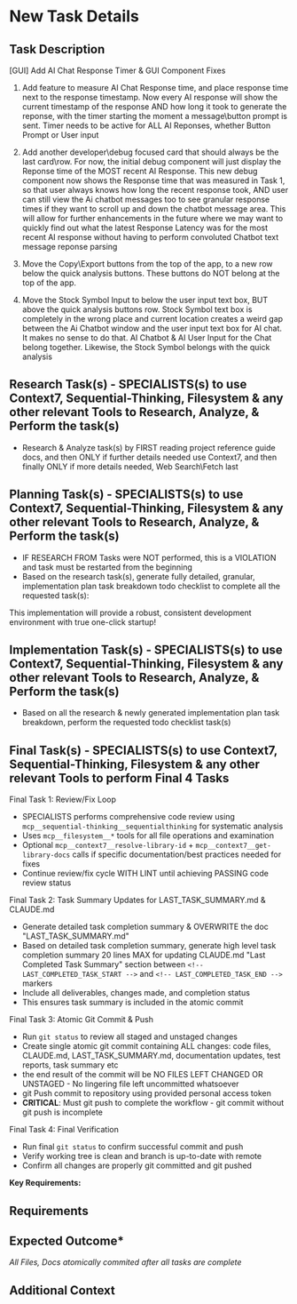 # New Task Details

## Task Description

[GUI] Add AI Chat Response Timer & GUI Component Fixes

1. Add feature to measure AI Chat Response time, and place response time next to the response timestamp.  Now every AI response will show the current timestamp of the response AND how long it took to generate the reponse, with the timer starting the moment a message\button prompt is sent.  Timer needs to be active for ALL AI Reponses, whether Button Prompt or User input

2. Add another developer\debug focused card that should always be the last card\row. For now, the initial debug component will just display the Reponse time of the MOST recent AI Response. This new debug component now shows the Response time that was measured in Task 1, so that user always knows how long the recent response took, AND user can still view the Ai chatbot messages too to see granular response times if they want to scroll up and down the chatbot message area. This will allow for further enhancements in the future where we may want to quickly find out what the latest Response Latency was for the most recent AI response without having to perform convoluted Chatbot text message reponse parsing

3. Move the Copy\Export buttons from the top of the app, to a new row below the quick analysis buttons.  These buttons do NOT belong at the top of the app.

4. Move the Stock Symbol Input to below the user input text box, BUT above the quick analysis buttons row.  Stock Symbol text box is completely in the wrong place and current location creates a weird gap between the Ai Chatbot window and the user input text box for AI chat. It makes no sense to do that.  AI Chatbot & AI User Input for the Chat belong together.  Likewise, the Stock Symbol belongs with the quick analysis

## Research Task(s) - SPECIALISTS(s) to use Context7, Sequential-Thinking, Filesystem & any other relevant Tools to Research, Analyze, & Perform the task(s)

* Research & Analyze task(s) by FIRST reading project reference guide docs, and then ONLY if further details needed use Context7, and then finally ONLY if more details needed, Web Search\Fetch last

## Planning Task(s) - SPECIALISTS(s) to use Context7, Sequential-Thinking, Filesystem & any other relevant Tools to Research, Analyze, & Perform the task(s)

* IF RESEARCH FROM Tasks were NOT performed, this is a VIOLATION and task must be restarted from the beginning
* Based on the research task(s), generate fully detailed, granular, implementation plan task breakdown todo checklist to complete all the requested task(s):

This implementation will provide a robust, consistent development environment with true one-click startup!

## Implementation Task(s) - SPECIALISTS(s) to use Context7, Sequential-Thinking, Filesystem & any other relevant Tools to Research, Analyze, & Perform the task(s)

* Based on all the research & newly generated implementation plan task breakdown, perform the requested todo checklist task(s)

## Final Task(s) - SPECIALISTS(s) to use Context7, Sequential-Thinking, Filesystem & any other relevant Tools to perform Final 4 Tasks

Final Task 1: Review/Fix Loop

* SPECIALISTS performs comprehensive code review using `mcp__sequential-thinking__sequentialthinking` for systematic analysis
* Uses `mcp__filesystem__*` tools for all file operations and examination
* Optional `mcp__context7__resolve-library-id` + `mcp__context7__get-library-docs` calls if specific documentation/best practices needed for fixes
* Continue review/fix cycle WITH LINT until achieving PASSING code review status

Final Task 2: Task Summary Updates for LAST_TASK_SUMMARY.md & CLAUDE.md

* Generate detailed task completion summary & OVERWRITE the doc "LAST_TASK_SUMMARY.md"
* Based on detailed task completion summary, generate high level task completion summary 20 lines MAX for updating CLAUDE.md "Last Completed Task Summary" section between `<!-- LAST_COMPLETED_TASK_START -->` and `<!-- LAST_COMPLETED_TASK_END -->` markers
* Include all deliverables, changes made, and completion status
* This ensures task summary is included in the atomic commit

Final Task 3: Atomic Git Commit & Push

* Run `git status` to review all staged and unstaged changes
* Create single atomic git commit containing ALL changes: code files, CLAUDE.md, LAST_TASK_SUMMARY.md, documentation updates, test reports, task summary etc
* the end result of the commit will be NO FILES LEFT CHANGED OR UNSTAGED - No lingering file left uncommitted whatsoever
* git Push commit to repository using provided personal access token
* **CRITICAL**: Must git push to complete the workflow - git commit without git push is incomplete

Final Task 4: Final Verification

* Run final `git status` to confirm successful commit and push
* Verify working tree is clean and branch is up-to-date with remote
* Confirm all changes are properly git committed and git pushed

**Key Requirements:**

## Requirements

## Expected Outcome*

*All Files, Docs atomically commited after all tasks are complete*

## Additional Context
